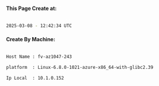 
   
#### This Page Create at:

```bash

2025-03-08 - 12:42:34 UTC

```

#### Create By Machine:

```bash

Host Name : fv-az1047-243

platform  : Linux-6.8.0-1021-azure-x86_64-with-glibc2.39

Ip Local  : 10.1.0.152

```

